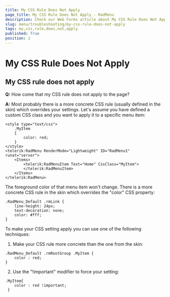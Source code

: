 ```yaml
---
title: My CSS Rule Does Not Apply
page_title: My CSS Rule Does Not Apply - RadMenu
description: Check our Web Forms article about My CSS Rule Does Not Apply.
slug: menu/troubleshooting/my-css-rule-does-not-apply
tags: my,css,rule,does,not,apply
published: True
position: 2
---
```


# My CSS Rule Does Not Apply

## My CSS rule does not apply

**Q:** How come that my CSS rule does not apply to the page?

**A:** Most probably there is a more concrete CSS rule (usually defined in the skin) which overrides your settings. Let's assume you have defined a custom CSS class and you want to apply it to a specific menu item:

````ASP.NET
<style type="text/css">
    .MyItem
    {
        color: red;
    }
</style>
<telerik:RadMenu RenderMode="Lightweight" ID="RadMenu1" runat="server">
    <Items>
        <telerik:RadMenuItem Text="Home" CssClass="MyItem">
        </telerik:RadMenuItem>
    </Items>
</telerik:RadMenu>
````

The foreground color of that menu item won't change. There is a more concrete CSS rule in the skin which overrides the "color" CSS property:

````ASP.NET
.RadMenu_Default .rmLink { 
    line-height: 24px; 
    text-decoration: none;
    color: #fff;
}
````

To make your CSS setting apply you can use one of the following techniques:

1. Make your CSS rule more concrete than the one from the skin:

````ASP.NET
.RadMenu_Default .rmRootGroup .MyItem { 
    color : red;
}
````

2. Use the "!important" modifier to force your setting:

````ASP.NET
.MyItem{ 
    color : red !important; 
 }
````

